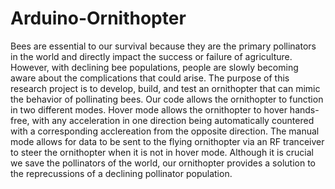 # Arduino-Ornithopter

Bees are essential to our survival because they are the primary pollinators in the world and directly impact the success or failure of agriculture. However, with declining bee populations, people are slowly becoming aware about the complications that could arise. The purpose of this research project is to develop, build, and test an ornithopter that can mimic the behavior of pollinating bees. Our code allows the ornithopter to function in two different modes. Hover mode allows the ornithopter to hover hands-free, with any acceleration in one direction being automatically countered with a corresponding acclereation from the opposite direction. The manual mode allows for data to be sent to the flying ornithopter via an RF tranceiver to steer the ornithopter when it is not in hover mode. Although it is crucial we save the pollinators of the world, our ornithopter provides a solution to the reprecussions of a declining pollinator population.
